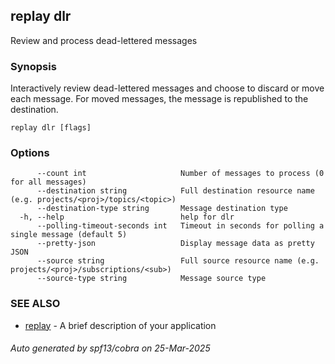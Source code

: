 ## replay dlr

Review and process dead-lettered messages

### Synopsis

Interactively review dead-lettered messages and choose to discard or move each message.
For moved messages, the message is republished to the destination.

```
replay dlr [flags]
```

### Options

```
      --count int                     Number of messages to process (0 for all messages)
      --destination string            Full destination resource name (e.g. projects/<proj>/topics/<topic>)
      --destination-type string       Message destination type
  -h, --help                          help for dlr
      --polling-timeout-seconds int   Timeout in seconds for polling a single message (default 5)
      --pretty-json                   Display message data as pretty JSON
      --source string                 Full source resource name (e.g. projects/<proj>/subscriptions/<sub>)
      --source-type string            Message source type
```

### SEE ALSO

* [replay](replay.md)	 - A brief description of your application

###### Auto generated by spf13/cobra on 25-Mar-2025
